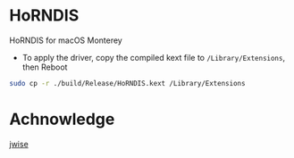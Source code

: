 # HoRNDIS
HoRNDIS for macOS Monterey

- To apply the driver, copy the compiled kext file to `/Library/Extensions`, then Reboot
```BASH
sudo cp -r ./build/Release/HoRNDIS.kext /Library/Extensions
```

# Achnowledge
[jwise]('https://github.com/jwise/HoRNDIS')
